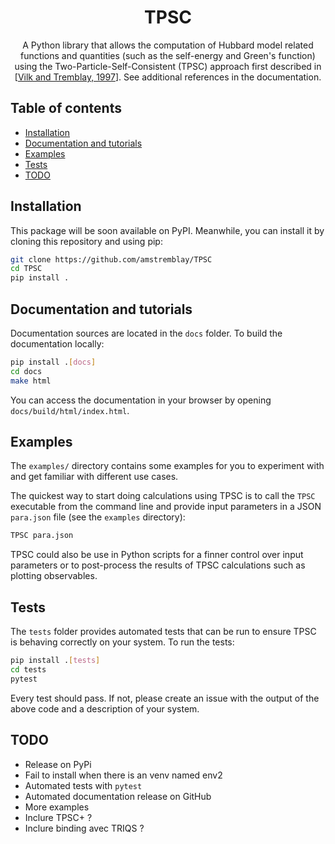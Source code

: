 <h1 align="center">TPSC</h1>
<p align="center">
A Python library that allows the computation of Hubbard model related functions and quantities (such as the self-energy and Green's function) using the Two-Particle-Self-Consistent (TPSC) approach first described in
[<a href="https://arxiv.org/abs/cond-mat/9702188">Vilk and Tremblay, 1997</a>]. See additional references in the documentation. 
</p>

## Table of contents

- [Installation](#installation)
- [Documentation and tutorials](#documentation-and-tutorials)
- [Examples](#examples)
- [Tests](#tests)
- [TODO](#TODO)


## Installation

This package will be soon available on PyPI. 
Meanwhile, you can install it by cloning this repository and using pip:

```bash
git clone https://github.com/amstremblay/TPSC
cd TPSC
pip install .
```

## Documentation and tutorials

Documentation sources are located in the ``docs`` folder.
To build the documentation locally:

```bash
pip install .[docs]
cd docs
make html
```

You can access the documentation in your browser by opening ``docs/build/html/index.html``.


## Examples

The `examples/` directory contains some examples for you to experiment with and get familiar with different use cases.

The quickest way to start doing calculations using TPSC is to call the `TPSC` executable from the command line and provide input parameters in a JSON `para.json` file (see the `examples` directory):

```bash
TPSC para.json
```

TPSC could also be use in Python scripts for a finner control over input parameters or to post-process the results of TPSC calculations such as plotting observables.

## Tests

The ``tests`` folder provides automated tests that can be run to ensure TPSC is behaving correctly on your system.
To run the tests:

```bash
pip install .[tests]
cd tests
pytest
```

Every test should pass.
If not, please create an issue with the output of the above code and a description of your system.


## TODO

* Release on PyPi
* Fail to install when there is an venv named env2
* Automated tests with `pytest`
* Automated documentation release on GitHub
* More examples
* Inclure TPSC+ ?
* Inclure binding avec TRIQS ?
